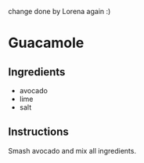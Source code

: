 change done by Lorena again :)
# Guacamole
## Ingredients
* avocado
* lime
* salt
## Instructions
Smash avocado and mix all ingredients.

